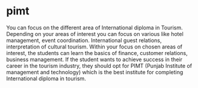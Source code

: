 # pimt
You can focus on the different area of International diploma in Tourism. Depending on your areas of interest you can focus on various like hotel management, event coordination. International guest relations, interpretation of cultural tourism. Within your focus on chosen areas of interest, the students can learn the basics of finance, customer relations, business management. If the student wants to achieve success in their career in the tourism industry, they should opt for PIMT (Punjab Institute of management and technology) which is the best institute for completing International diploma in tourism.
